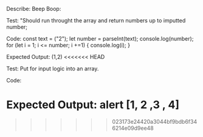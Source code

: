 <!-- Buisness Logic  -->
Describe: Beep Boop:

Test: "Should run throught the array and return numbers up to imputted number;

Code: const text = ("2");
let number = parseInt(text);
console.log(number);
for (let i = 1; i <= number; i +=1) {
  console.log(i);
} 

Expected Output: (1,2)
<<<<<<< HEAD

Test: Put for input logic into an array.

Code:

Expected Output: alert [1, 2 ,3 , 4]
=======
>>>>>>> 023173e24420a3044bf9bdb6f346214e09d9ee48
